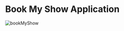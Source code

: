 # Book My Show Application
![bookMyShow](https://github.com/Saurabh-Singh-Bisht/Book-My-Show/assets/126646740/e27e3990-7933-4893-b60b-ed2cddb173ea)
